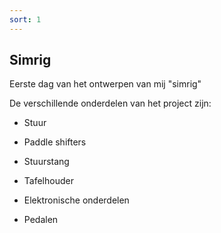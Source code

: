 ```yaml
---
sort: 1
---
```


## Simrig

Eerste dag van het ontwerpen van mij "simrig"

De verschillende onderdelen van het project zijn:

* Stuur

* Paddle shifters

* Stuurstang

* Tafelhouder

* Elektronische onderdelen

* Pedalen
